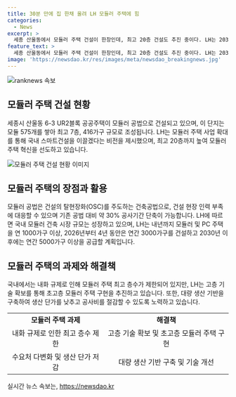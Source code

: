 ```yaml
---
title: 30분 만에 집 한채 올려 LH 모듈러 주택에 힘
categories:
  - News
excerpt: >
  세종 산울동에서 모듈러 주택 건설이 한창인데, 최고 20층 건설도 추진 중이다. LH는 2030년부터 연간 5000가구를 모듈러 및 PC 주택으로 공급할 계획이며, 이는 공사기간을 30% 단축시키고 현장 인력 부족에 대응하기 위함이다. 또한 국내에서는 모듈러 주택 최고 층수가 13층으로 제한되어 있지만 LH는 고층 기술 확보를 통해 초고층 모듈러 주택 구현을 추진하고 있다.
feature_text: >
  세종 산울동에서 모듈러 주택 건설이 한창인데, 최고 20층 건설도 추진 중이다. LH는 2030년부터 연간 5000가구를 모듈러 및 PC 주택으로 공급할 계획이며, 이는 공사기간을 30% 단축시키고 현장 인력 부족에 대응하기 위함이다. 또한 국내에서는 모듈러 주택 최고 층수가 13층으로 제한되어 있지만 LH는 고층 기술 확보를 통해 초고층 모듈러 주택 구현을 추진하고 있다.
image: 'https://newsdao.kr/res/images/meta/newsdao_breakingnews.jpg'
---
```


<p><img src="https://newsdao.kr/res/images/meta/newsdao_breakingnews.jpg" alt="ranknews 속보" /></p>

<h2 data-ke-size="size26">모듈러 주택 건설 현황</h2>

<p data-ke-size="size16">세종시 산울동 6-3 UR2블록 공공주택이 모듈러 공법으로 건설되고 있으며, 이 단지는 모듈 575개를 쌓아 최고 7층, 416가구 규모로 조성됩니다. LH는 모듈러 주택 사업 확대를 통해 국내 스마트건설을 이끌겠다는 비전을 제시했으며, 최고 20층까지 높여 모듈러 주택 혁신을 선도하고 있습니다.</p>

<p><img src="https://storage.googleapis.com/tf-mediastore/LH-modular-housing.jpg" alt="모듈러 주택 건설 현황 이미지" /></p>

<h2 data-ke-size="size26">모듈러 주택의 장점과 활용</h2>

<p data-ke-size="size16">모듈러 공법은 건설의 탈현장화(OSC)를 주도하는 건축공법으로, 건설 현장 인력 부족에 대응할 수 있으며 기존 공법 대비 약 30% 공사기간 단축이 가능합니다. LH에 따르면 국내 모듈러 건축 시장 규모는 성장하고 있으며, LH는 내년까지 모듈러 및 PC 주택을 연 1000가구 이상, 2026년부터 4년 동안은 연간 3000가구를 건설하고 2030년 이후에는 연간 5000가구 이상을 공급할 계획입니다.</p>

<h2 data-ke-size="size26">모듈러 주택의 과제와 해결책</h2>

<p data-ke-size="size16">국내에서는 내화 규제로 인해 모듈러 주택 최고 층수가 제한되어 있지만, LH는 고층 기술 확보를 통해 초고층 모듈러 주택 구현을 추진하고 있습니다. 또한, 대량 생산 기반을 구축하여 생산 단가를 낮추고 공사비를 절감할 수 있도록 노력하고 있습니다.</p>

<table>
    <tr>
        <td style="text-align:center;"><b>모듈러 주택 과제</b></td>
        <td style="text-align:center;"><b>해결책</b></td>
    </tr>
    <tr>
        <td style="text-align:center;">내화 규제로 인한 최고 층수 제한</td>
        <td style="text-align:center;">고층 기술 확보 및 초고층 모듈러 주택 구현</td>
    </tr>
    <tr>
        <td style="text-align:center;">수요처 다변화 및 생산 단가 저감</td>
        <td style="text-align:center;">대량 생산 기반 구축 및 기술 개선</td>
    </tr>
</table>
실시간 뉴스 속보는, <a href="https://newsdao.kr" rel="dofollow">https://newsdao.kr</a>


